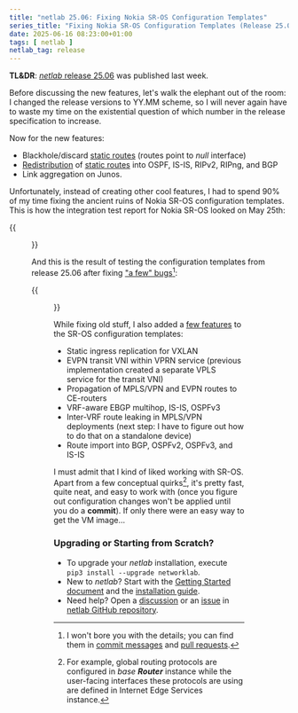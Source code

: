 ```yaml
---
title: "netlab 25.06: Fixing Nokia SR-OS Configuration Templates"
series_title: "Fixing Nokia SR-OS Configuration Templates (Release 25.06)"
date: 2025-06-16 08:23:00+01:00
tags: [ netlab ]
netlab_tag: release
---
```

**TL&DR**: [*netlab* release 25.06](https://netlab.tools/release/25.06/) was published last week.

Before discussing the new features, let's walk the elephant out of the room: I changed the release versions to YY.MM scheme, so I will never again have to waste my time on the existential question of which number in the release specification to increase.

Now for the new features:
<!--more-->
* Blackhole/discard [static routes](https://netlab.tools/module/routing/#generic-routing-static) (routes point to *null* interface)
* [Redistribution](https://netlab.tools/module/routing_protocols/#routing-import) of [static routes](https://netlab.tools/module/routing/#generic-routing-static) into OSPF, IS-IS, RIPv2, RIPng, and BGP
* Link aggregation on Junos.

Unfortunately, instead of creating other cool features, I had to spend 90% of my time fixing the ancient ruins of Nokia SR-OS configuration templates. This is how the integration test report for Nokia SR-OS looked on May 25th:

{{<figure src="/2025/06/sros-report-initial.png">}}

And this is the result of testing the configuration templates from release 25.06 after fixing ["a few" bugs](https://netlab.tools/release/25.06/#release-25-06-sros-bug-fixes)[^RD]:

[^RD]: I won't bore you with the details; you can find them in [commit messages](https://github.com/search?q=repo%3Aipspace%2Fnetlab+SR-OS&type=commits) and [pull requests](https://github.com/ipspace/netlab/pulls?q=is%3Apr+is%3Aclosed+SR-OS).

{{<figure src="/2025/06/sros-report-2506.png">}}

While fixing old stuff, I also added a [few features](https://netlab.tools/release/25.06/#release-25-06-sros-features) to the SR-OS configuration templates:

* Static ingress replication for VXLAN
* EVPN transit VNI within VPRN service (previous implementation created a separate VPLS service for the transit VNI)
* Propagation of MPLS/VPN and EVPN routes to CE-routers
* VRF-aware EBGP multihop, IS-IS, OSPFv3
* Inter-VRF route leaking in MPLS/VPN deployments (next step: I have to figure out how to do that on a standalone device)
* Route import into BGP, OSPFv2, OSPFv3, and IS-IS

I must admit that I kind of liked working with SR-OS. Apart from a few conceptual quirks[^CQ], it's pretty fast, quite neat, and easy to work with (once you figure out configuration changes won't be applied until you do a **commit**). If only there were an easy way to get the VM image...

[^CQ]: For example, global routing protocols are configured in _base **Router**_ instance while the user-facing interfaces these protocols are using are defined in Internet Edge Services instance.

### Upgrading or Starting from Scratch?

* To upgrade your *netlab* installation, execute `pip3 install --upgrade networklab`.
* New to *netlab*? Start with the [Getting Started document](https://netlab.tools/tutorials/) and the [installation guide](https://netlab.tools/install/).
* Need help? Open a [discussion](https://github.com/ipspace/netlab/discussions) or an [issue](https://github.com/ipspace/netlab/issues) in [netlab GitHub repository](https://github.com/ipspace/netlab).
